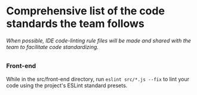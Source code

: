 # Comprehensive list of the code standards the team follows

###### When possible, IDE code-linting rule files will be made and shared with the team to facilitate code standardizing.

### Front-end

While in the src/front-end directory, run `eslint src/*.js --fix` to lint your code using the project's ESLint standard presets.
